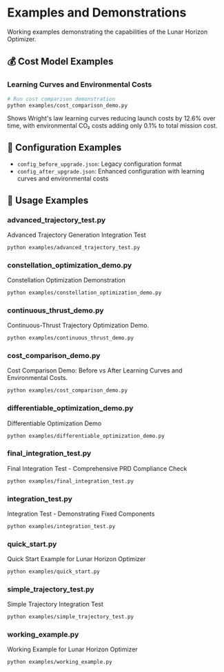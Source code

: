 # Examples and Demonstrations

Working examples demonstrating the capabilities of the Lunar Horizon Optimizer.

## 💰 Cost Model Examples

### Learning Curves and Environmental Costs
```bash
# Run cost comparison demonstration
python examples/cost_comparison_demo.py
```

Shows Wright's law learning curves reducing launch costs by 12.6% over time,
with environmental CO₂ costs adding only 0.1% to total mission cost.

## 📁 Configuration Examples

- `config_before_upgrade.json`: Legacy configuration format
- `config_after_upgrade.json`: Enhanced configuration with learning curves and environmental costs

## 🚀 Usage Examples

### advanced_trajectory_test.py
Advanced Trajectory Generation Integration Test

```bash
python examples/advanced_trajectory_test.py
```

### constellation_optimization_demo.py
Constellation Optimization Demonstration

```bash
python examples/constellation_optimization_demo.py
```

### continuous_thrust_demo.py
Continuous-Thrust Trajectory Optimization Demo.

```bash
python examples/continuous_thrust_demo.py
```

### cost_comparison_demo.py
Cost Comparison Demo: Before vs After Learning Curves and Environmental Costs.

```bash
python examples/cost_comparison_demo.py
```

### differentiable_optimization_demo.py
Differentiable Optimization Demo

```bash
python examples/differentiable_optimization_demo.py
```

### final_integration_test.py
Final Integration Test - Comprehensive PRD Compliance Check

```bash
python examples/final_integration_test.py
```

### integration_test.py
Integration Test - Demonstrating Fixed Components

```bash
python examples/integration_test.py
```

### quick_start.py
Quick Start Example for Lunar Horizon Optimizer

```bash
python examples/quick_start.py
```

### simple_trajectory_test.py
Simple Trajectory Integration Test

```bash
python examples/simple_trajectory_test.py
```

### working_example.py
Working Example for Lunar Horizon Optimizer

```bash
python examples/working_example.py
```
